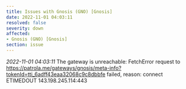 ```yaml
---
title: Issues with Gnosis (GNO) [Gnosis]
date: 2022-11-01 04:03:11
resolved: false
severity: down
affected:
- Gnosis (GNO) [Gnosis]
section: issue
---
```


*2022-11-01 04:03:11* The gateway is unreachable: FetchError request to https://patrola.me/gateways/gnosis/meta-info?tokenId=tti_6adff43eaa32068c9c8dbbfe failed, reason: connect ETIMEDOUT 143.198.245.114:443